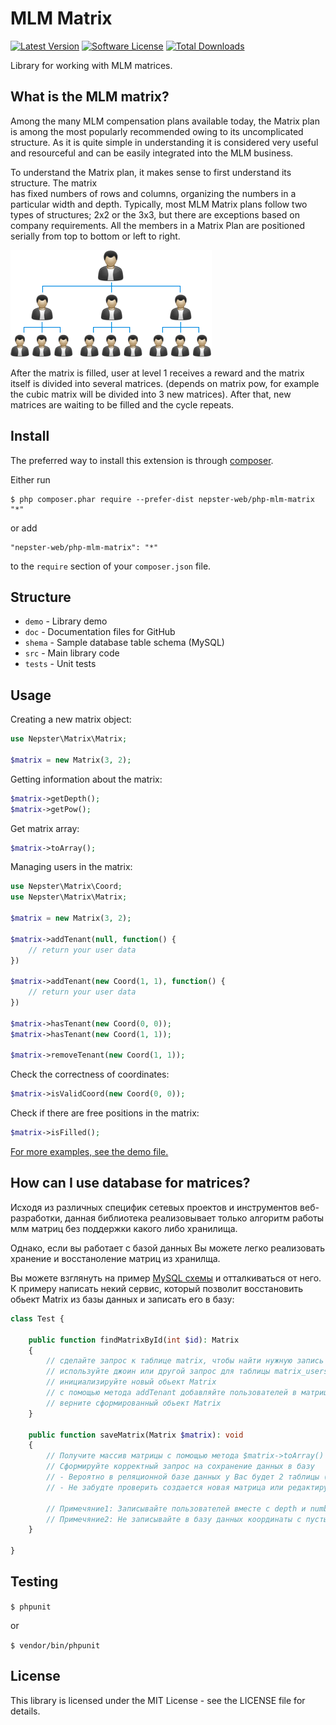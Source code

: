 MLM Matrix
==========

[![Latest Version](https://img.shields.io/github/tag/nepster-web/php-mlm-matrix.svg?style=flat-square&label=release)](https://github.com/nepster-web/php-mlm-matrix)
[![Software License](https://img.shields.io/badge/license-MIT-brightgreen.svg?style=flat-square)](LICENSE.md)
[![Total Downloads](https://img.shields.io/packagist/dt/nepster-web/php-mlm-matrix.svg?style=flat-square)](https://packagist.org/packages/nepster-web/php-mlm-matrix)

Library for working with MLM matrices.


What is the MLM matrix?
-----------------------

Among the many MLM compensation plans available today, the Matrix plan is among the most popularly 
recommended owing to its uncomplicated structure. As it is quite simple in understanding it is 
considered very useful and resourceful and can be easily integrated into the MLM business.

To understand the Matrix plan, it makes sense to first understand its structure. The matrix  
has fixed numbers of rows and columns, organizing the numbers in a particular width and depth. 
Typically, most MLM Matrix plans follow two types of structures; 2x2 or the 3x3, but there are 
exceptions based on company requirements. All the members in a Matrix Plan are positioned 
serially from top to bottom or left to right.

![demo](./doc/images/view.png "")

After the matrix is filled, user at level 1 receives a reward and the matrix itself is divided into 
several matrices. (depends on matrix pow, for example the cubic matrix will be divided into 3 new matrices). 
After that, new matrices are waiting to be filled and the cycle repeats.


Install
-------

The preferred way to install this extension is through [composer](http://getcomposer.org/download/).

Either run

```
$ php composer.phar require --prefer-dist nepster-web/php-mlm-matrix "*"
```

or add

```
"nepster-web/php-mlm-matrix": "*"
```

to the `require` section of your `composer.json` file.



Structure
---------

* `demo` - Library demo
* `doc` - Documentation files for GitHub
* `shema` - Sample database table schema (MySQL)
* `src` - Main library code
* `tests` - Unit tests



Usage
-----

Creating a new matrix object:
```php
use Nepster\Matrix\Matrix;

$matrix = new Matrix(3, 2);
```


Getting information about the matrix:
```php
$matrix->getDepth();
$matrix->getPow();
```


Get matrix array:
```php
$matrix->toArray();
```


Managing users in the matrix:
```php
use Nepster\Matrix\Coord;
use Nepster\Matrix\Matrix;

$matrix = new Matrix(3, 2);

$matrix->addTenant(null, function() {
    // return your user data
})

$matrix->addTenant(new Coord(1, 1), function() {
    // return your user data
})

$matrix->hasTenant(new Coord(0, 0));
$matrix->hasTenant(new Coord(1, 1));

$matrix->removeTenant(new Coord(1, 1));
```


Check the correctness of coordinates:
```php
$matrix->isValidCoord(new Coord(0, 0));
```


Check if there are free positions in the matrix:
```php
$matrix->isFilled();
```

[For more examples, see the demo file.](./demo/index.php)


How can I use database for matrices? 
------------------------------------

Исходя из различных специфик сетевых проектов и инструментов веб-разработки, 
данная библиотека реализовывает только алгоритм работы млм матриц без поддержки 
какого либо хранилища.

Однако, если вы работает с базой данных Вы можете легко реализовать хранение и 
восстаноление матриц из хранилща.

Вы можете взглянуть на пример [MySQL схемы](shema/matrix.sql) и отталкиваться от него. 
К примеру написать некий сервис, который позволит восстановить обьект Matrix из 
базы данных и записать его в базу:

```php
class Test {

    public function findMatrixById(int $id): Matrix
    {
        // сделайте запрос к таблице matrix, чтобы найти нужную запись 
        // используйте джоин или другой запрос для таблицы matrix_users, чтобы получить записи о пользователях в текущей матрице
        // инициализируйте новый обьект Matrix
        // с помощью метода addTenant добавляйте пользователей в матрицу (основываясь на данных из таблицы matrix_users)
        // верните сформированный обьект Matrix
    }

    public function saveMatrix(Matrix $matrix): void
    {
        // Получите массив матрицы с помощью метода $matrix->toArray()
        // Сформируйте корректный запрос на сохранение данных в базу
        // - Вероятно в реляционной базе данных у Вас будет 2 таблицы (матрицы и пользователи в матрицах)
        // - Не забудте проверить создается новая матрица или редактируется уже существующая
        
        // Примечяние1: Записывайте пользователей вместе с depth и number для дальнейшего восстановления 
        // Примечяние2: Не записывайте в базу данных координаты с пустыми позициями
    }

}
``` 


Testing
-------

```$ phpunit```

or 

```$ vendor/bin/phpunit```


License
-------
This library is licensed under the MIT License - see the LICENSE file for details.